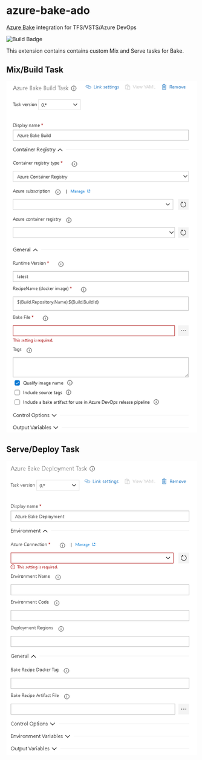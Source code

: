 # azure-bake-ado

[Azure Bake](https://github.com/HomecareHomebase/azure-bake) integration for TFS/VSTS/Azure DevOps

![Build Badge](https://hchb.visualstudio.com/HCHB/_apis/build/status/Pipeline%20Dream/azure-bake-ado.CI)

This extension contains contains custom Mix and Serve tasks for Bake.

## Mix/Build Task

![Mix Task](images/mixtask.png)

## Serve/Deploy Task

![Serve Task](images/servetask.png)